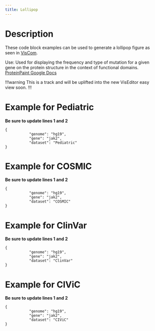 ```yaml
---
title: Lollipop
---
```


# Description 
These code block examples can be used to generate a lollipop figure as seen in [VisCom](https://viz.stjude.cloud/zhou-lab/visualization/proteintpaint-lollipop-example~57).

Use: Used for displaying the frequency and type of mutation for a given gene on the protein structure in the context of functional domains.
[ProteinPaint Google Docs](https://docs.google.com/document/d/1D78jKVaQrWBhAjnfmCqj0Cirf6s-CdcbfPkuZQMT8Co/edit#heading=h.tyjcwt)


!!!warning
This is a track and will be uplifted into the new VisEditor easy view soon.
!!!

# Example for Pediatric 
**Be sure to update lines 1 and 2**
```JS
{
           "genome": "hg19",
           "gene": "jak2",
           "dataset": "Pediatric"
}
```

# Example for COSMIC 
**Be sure to update lines 1 and 2**
```JS
{
           "genome": "hg19",
           "gene": "jak2",
           "dataset": "COSMIC"
}
```

# Example for ClinVar 
**Be sure to update lines 1 and 2**
```JS
{
           "genome": "hg19",
           "gene": "jak2",
           "dataset": "ClinVar"
}
```

# Example for CIViC 
**Be sure to update lines 1 and 2**
```JS
{
           "genome": "hg19",
           "gene": "jak2",
           "dataset": "CIViC"
}
```